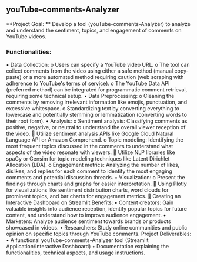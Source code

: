 ## **youTube-comments-Analyzer**
**Project Goal: ** Develop a tool (youTube-comments-Analyzer) to analyze and understand the sentiment, topics, and engagement of comments on YouTube videos.
### **Functionalities:**
•	Data Collection:
o	Users can specify a YouTube video URL.
o	The tool can collect comments from the video using either a safe method (manual copy-paste) or a more automated method requiring caution (web scraping with adherence to YouTube's terms of service).
o	The YouTube Data API (preferred method) can be integrated for programmatic comment retrieval, requiring some technical setup.
•	Data Preprocessing:
o	Cleaning the comments by removing irrelevant information like emojis, punctuation, and excessive whitespace.
o	Standardizing text by converting everything to lowercase and potentially stemming or lemmatization (converting words to their root form).
•	Analysis:
o	Sentiment analysis: Classifying comments as positive, negative, or neutral to understand the overall viewer reception of the video.
	Utilize sentiment analysis APIs like Google Cloud Natural Language API or Amazon Comprehend.
o	Topic modeling: Identifying the most frequent topics discussed in the comments to understand what aspects of the video resonate with viewers.
	Utilize NLP libraries like spaCy or Gensim for topic modeling techniques like Latent Dirichlet Allocation (LDA).
o	Engagement metrics: Analyzing the number of likes, dislikes, and replies for each comment to identify the most engaging comments and potential discussion threads.
•	Visualization:
o	Present the findings through charts and graphs for easier interpretation.
	Using Plotly for visualizations like sentiment distribution charts, word clouds for prominent topics, and bar charts for engagement metrics.
	Creating an Interactive Dashboard on Streamlit 
Benefits:
•	Content creators: Gain valuable insights into audience reception, identify popular topics for future content, and understand how to improve audience engagement.
•	Marketers: Analyze audience sentiment towards brands or products showcased in videos.
•	Researchers: Study online communities and public opinion on specific topics through YouTube comments.
Project Deliverables:
•	A functional youTube-comments-Analyzer tool (Streamlit Application/Interactive Dashboard)
•	Documentation explaining the functionalities, technical aspects, and usage instructions.

